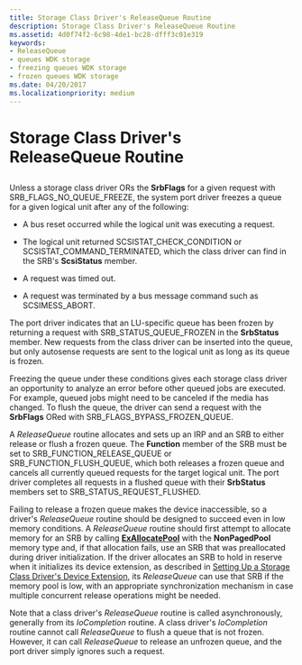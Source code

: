 ```yaml
---
title: Storage Class Driver's ReleaseQueue Routine
description: Storage Class Driver's ReleaseQueue Routine
ms.assetid: 4d0f74f2-6c98-4de1-bc28-dfff3c01e319
keywords:
- ReleaseQueue
- queues WDK storage
- freezing queues WDK storage
- frozen queues WDK storage
ms.date: 04/20/2017
ms.localizationpriority: medium
---
```


# Storage Class Driver's ReleaseQueue Routine


## <span id="ddk_storage_class_drivers_releasequeue_routine_kg"></span><span id="DDK_STORAGE_CLASS_DRIVERS_RELEASEQUEUE_ROUTINE_KG"></span>


Unless a storage class driver ORs the **SrbFlags** for a given request with SRB\_FLAGS\_NO\_QUEUE\_FREEZE, the system port driver freezes a queue for a given logical unit after any of the following:

-   A bus reset occurred while the logical unit was executing a request.

-   The logical unit returned SCSISTAT\_CHECK\_CONDITION or SCSISTAT\_COMMAND\_TERMINATED, which the class driver can find in the SRB's **ScsiStatus** member.

-   A request was timed out.

-   A request was terminated by a bus message command such as SCSIMESS\_ABORT.

The port driver indicates that an LU-specific queue has been frozen by returning a request with SRB\_STATUS\_QUEUE\_FROZEN in the **SrbStatus** member. New requests from the class driver can be inserted into the queue, but only autosense requests are sent to the logical unit as long as its queue is frozen.

Freezing the queue under these conditions gives each storage class driver an opportunity to analyze an error before other queued jobs are executed. For example, queued jobs might need to be canceled if the media has changed. To flush the queue, the driver can send a request with the **SrbFlags** ORed with SRB\_FLAGS\_BYPASS\_FROZEN\_QUEUE.

A *ReleaseQueue* routine allocates and sets up an IRP and an SRB to either release or flush a frozen queue. The **Function** member of the SRB must be set to SRB\_FUNCTION\_RELEASE\_QUEUE or SRB\_FUNCTION\_FLUSH\_QUEUE, which both releases a frozen queue and cancels all currently queued requests for the target logical unit. The port driver completes all requests in a flushed queue with their **SrbStatus** members set to SRB\_STATUS\_REQUEST\_FLUSHED.

Failing to release a frozen queue makes the device inaccessible, so a driver's *ReleaseQueue* routine should be designed to succeed even in low memory conditions. A *ReleaseQueue* routine should first attempt to allocate memory for an SRB by calling [**ExAllocatePool**](https://docs.microsoft.com/windows-hardware/drivers/ddi/content/wdm/nf-wdm-exallocatepool) with the **NonPagedPool** memory type and, if that allocation fails, use an SRB that was preallocated during driver initialization. If the driver allocates an SRB to hold in reserve when it initializes its device extension, as described in [Setting Up a Storage Class Driver's Device Extension](setting-up-a-storage-class-driver-s-device-extension.md), its *ReleaseQueue* can use that SRB if the memory pool is low, with an appropriate synchronization mechanism in case multiple concurrent release operations might be needed.

Note that a class driver's *ReleaseQueue* routine is called asynchronously, generally from its *IoCompletion* routine. A class driver's *IoCompletion* routine cannot call *ReleaseQueue* to flush a queue that is not frozen. However, it can call *ReleaseQueue* to release an unfrozen queue, and the port driver simply ignores such a request.

 

 




